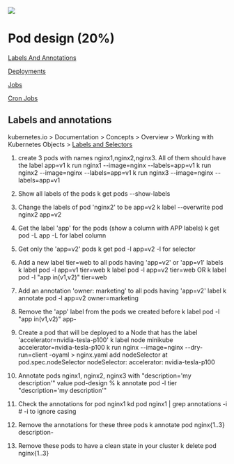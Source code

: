 ![](https://gaforgithub.azurewebsites.net/api?repo=CKAD-exercises/pod_design&empty)
# Pod design (20%)

[Labels And Annotations](#labels-and-annotations)

[Deployments](#deployments)

[Jobs](#jobs)

[Cron Jobs](#cron-jobs)

## Labels and annotations
kubernetes.io > Documentation > Concepts > Overview > Working with Kubernetes Objects > [Labels and Selectors](https://kubernetes.io/docs/concepts/overview/working-with-objects/labels/#label-selectors)

1. create 3 pods with names nginx1,nginx2,nginx3. All of them should have the label app=v1
    k run nginx1 --image=nginx --labels=app=v1
    k run nginx2 --image=nginx --labels=app=v1
    k run nginx3 --image=nginx --labels=app=v1

2. Show all labels of the pods
    k get pods --show-labels

3. Change the labels of pod 'nginx2' to be app=v2
    k label --overwrite pod nginx2 app=v2

4. Get the label 'app' for the pods (show a column with APP labels)
    k get pod -L app        -L for label column

5. Get only the 'app=v2' pods
    k get pod -l app=v2     -l for selector

6. Add a new label tier=web to all pods having 'app=v2' or 'app=v1' labels
    k label pod -l app=v1 tier=web
    k label pod -l app=v2 tier=web
    OR
    k label pod -l "app in(v1,v2)" tier=web

7. Add an annotation 'owner: marketing' to all pods having 'app=v2' label
    k annotate pod -l app=v2 owner=marketing

8. Remove the 'app' label from the pods we created before
    k label pod -l "app in(v1,v2)" app-

9. Create a pod that will be deployed to a Node that has the label 'accelerator=nvidia-tesla-p100'
    k label node minikube accelerator=nvidia-tesla-p100
    k run nginx --image=nginx --dry-run=client -oyaml > nginx.yaml
    add nodeSelector at pod.spec.nodeSelector
    nodeSelector:
      accelerator: nvidia-tesla-p100

10. Annotate pods nginx1, nginx2, nginx3 with "description='my description'" value
    pod-design % k annotate pod -l tier "description='my description'"

11. Check the annotations for pod nginx1
    kd pod nginx1 | grep annotations -i     # -i to ignore casing

12. Remove the annotations for these three pods
    k annotate pod nginx{1..3} description-

13. Remove these pods to have a clean state in your cluster
    k delete pod nginx{1..3}

